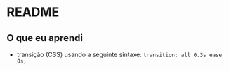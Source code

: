 # README

## O que eu aprendi

* transição (CSS) usando a seguinte sintaxe: `transition: all 0.3s ease 0s;`

